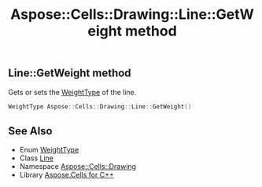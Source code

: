﻿---
title: Aspose::Cells::Drawing::Line::GetWeight method
linktitle: GetWeight
second_title: Aspose.Cells for C++ API Reference
description: 'Aspose::Cells::Drawing::Line::GetWeight method. Gets or sets the WeightType of the line in C++.'
type: docs
weight: 3400
url: /cpp/aspose.cells.drawing/line/getweight/
---
## Line::GetWeight method


Gets or sets the [WeightType](../../weighttype/) of the line.

```cpp
WeightType Aspose::Cells::Drawing::Line::GetWeight()
```

## See Also

* Enum [WeightType](../../weighttype/)
* Class [Line](../)
* Namespace [Aspose::Cells::Drawing](../../)
* Library [Aspose.Cells for C++](../../../)
